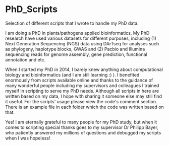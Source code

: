 # PhD_Scripts

Selection of different scripts that I wrote to handle my PhD data.

I am doing a PhD in plants/pathogens applied bioinformatics. My PhD research have used various datasets for different purposes, including (1) Next Generation Sequencing (NGS) data using DArTseq for analyses such as phylogeny, haplotype blocks, GWAS and (2) Pacbio and Illumina sequencing reads for genome assembly, gene prediction, functional annotation and etc.

When I started my PhD in 2014, I barely knew anything about computational biology and bioinformatics (and I am still learning :) ). I  benefited enormously from scripts available online and thanks to the guidance of many wonderful people including my supervisors and colleagues I trained myself in scripting to serve my PhD needs. Although all scripts in here are written based on my data, I hope with sharing it someone else may still find it useful. For the scripts' usage please view the code's comment section. There is an example file in each folder which the code was written based on that.  

Yes! I am eternally grateful to many people for my PhD study, but when it comes to scripting special thanks goes to my supervisor Dr Philipp Bayer, who patiently answered my millions of questions and debugged my scripts when I was hopeless!

